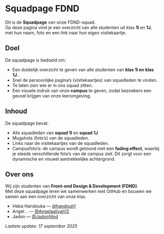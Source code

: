 
# Squadpage FDND

Dit is de **Squadpage** van onze FDND-squad.  
Op deze pagina vind je een overzicht van alle studenten uit klas **1I** en **1J**, met hun naam, foto en een link naar hun eigen visitekaartje.  

##  Doel
De squadpage is bedoeld om:
- Een duidelijk overzicht te geven van alle studenten van **klas 1I en klas 1J**..  
- Snel de persoonlijke pagina’s (visitekaartjes) van squadleden te vinden.  
- Te laten zien wie er in ons squad zitten.
- Een visuele indruk van onze **campus** te geven, zodat bezoekers een gevoel krijgen van onze leeromgeving. 

##  Inhoud
De squadpage bevat:
- Alle squadleden van **squad 1I** en **squad 1J**  
- Mugshots (foto’s) van de squadleden.  
- Links naar de visitekaartjes van de squadleden.
- Campusfoto’s: de campus wordt getoond met een **fading effect**, waarbij je steeds verschillende foto’s van de campus ziet. Dit zorgt voor een dynamische en visueel aantrekkelijke achtergrond.

##  Over ons
Wij zijn studenten van **Front-end Design & Development (FDND)**.  
Met deze squadpage leren we samenwerken met GitHub en bouwen we samen aan een overzicht van onze klas.  
- Heba Handouka — [@handouh1](https://github.com/handouh1)  
- Angel .. —      [@Angelaaliyah12](https://github.com/Angelaaliyah12)  
- Jadon —         [@Jadonfdnd](https://github.com/Jadonfdnd)   

 *Laatste update: 17 september 2025*
